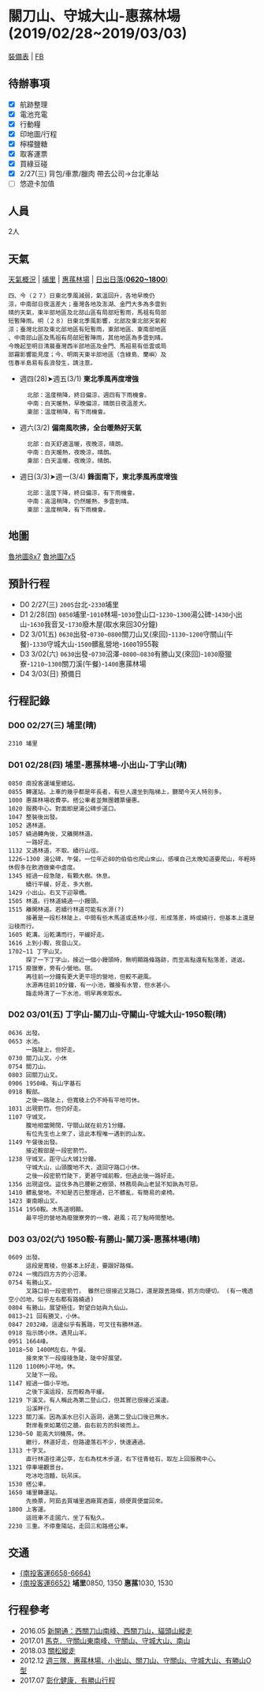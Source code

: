 # 關刀山、守城大山-惠蓀林場 (2019/02/28~2019/03/03)

[裝備表][inventory] | [FB][fb]

[inventory]: https://goo.gl/GiKERj  
[fb]: https://www.facebook.com/events/1936645046575693/

## 待辦事項

- [x] 航跡整理
- [x] 電池充電
- [x] 行動糧
- [x] 印地圖/行程
- [x] 檸檬鹽糖
- [x] 取客運票
- [x] 買綠豆碰
- [x] 2/27(三) 背包/車票/臘肉 帶去公司->台北車站
- [ ] 悠遊卡加值

人員  
----
2人

天氣  
----

[天氣概況][general] | [埔里][local_puli] | [惠蓀林場][local_hui] | [日出日落(**0620~1800**)][sunrise_sunset]  

    四、今（２７）日東北季風減弱，氣溫回升，各地早晚仍
    涼，中南部日夜溫差大；臺灣各地及澎湖、金門大多為多雲到
    晴的天氣，東半部地區及北部山區有局部短暫雨，馬祖有局部
    短暫陣雨。明（２８）日東北季風影響，北部及東北部天氣較
    涼；臺灣北部及東北部地區有短暫雨，東部地區、東南部地區
    、中南部山區及馬祖有局部短暫陣雨，其他地區為多雲到晴。
    今晚起至明日清晨臺灣西半部地區及金門、馬祖易有低雲或局
    部霧影響能見度；今、明兩天東半部地區（含綠島、蘭嶼）及
    恆春半島易有長浪發生，請注意。

- 週四(28)➤週五(3/1)  **東北季風再度增強**

        北部：溫度稍降，終日偏涼，週四有下雨機會。
        中南：白天暖熱，早晚偏涼，晴朗日夜溫差大。
        東部：溫度稍降，有下雨機會。

- 週六(3/2)  **偏南風吹拂，全台暖熱好天氣**
 
        北部：白天舒適溫暖，夜晚涼，晴朗。
        中南：白天暖熱，夜晚涼，晴朗。
        東部：白天溫暖，夜晚涼，晴朗。

- 週日(3/3)➤週一(3/4)  **鋒面南下，東北季風再度增強**
 
        北部：溫度下降，終日偏涼，有下雨機會。
        中南：高溫稍降，仍然暖熱，多雲到晴。
        東部：溫度稍降，有下雨機會。

[sunrise_sunset]: http://web.nchu.edu.tw/~jlwu/articles/sumrise.htm  
[general]: http://www.cwb.gov.tw/V7/forecast/txt/w01.htm  
[local_puli]: https://www.cwb.gov.tw/m/f/town368/1000802.php
[local_hui]: https://www.cwb.gov.tw/m/f/entertainment/E066.php

地圖
----

[魯地圖8x7](https://map.happyman.idv.tw/map/out/000854/137601/250000x2666000-7x8-v2016.tag.png)
[魯地圖7x5](https://i.imgur.com/VnFe0oy.jpg)

預計行程
--------

- D0 2/27(三) `2005`台北-`2330`埔里
- D1 2/28(四) `0850`埔里-`1010`林場-`1030`登山口-`1230~1300`湯公碑-`1430`小出山-`1630`我音叉-`1730`廢木屋(取水來回30分鐘)
- D2 3/01(五) `0630`出發-`0730~0800`關刀山叉(來回)-`1130~1200`守關山(午餐)-`1330`守城大山-`1500`髒亂營地-`1600`1955鞍
- D3 3/02(六) `0630`出發-`0730`沼澤-`0800~0830`有勝山叉(來回)-`1030`廢獵寮-`1210~1300`關刀溪(午餐)-`1400`惠蓀林場
- D4 3/03(日) 預備日

行程記錄
--------

### D00 02/27(三) 埔里(晴)

    2310 埔里

### D01 02/28(四) 埔里-惠蓀林場-小出山-丁字山(晴)

    0850 南投客運埔里總站。
    0855 轉運站。上車的幾乎都是年長者，有些人還坐到階梯上，聽聞今天人特別多。
    1000 惠蓀林場收費亭。搭公車者並無團體票優惠。
    1020 服務中心。對面即是湯公碑步道口。
    1047 整裝後出發。
    1052 遇林道。
    1057 繞過轉角後，又離開林道。
         一路好走。
    1132 又遇林道，不取。續行山徑。
    1226~1300 湯公碑，午餐。一位年近80的伯伯也爬山來山，感嘆自己太晚知道要爬山，年輕時休假多在飲酒做樂中虛度。
    1345 經過一段急陡，有顆大樹。休息。
         續行平緩，好走，多大樹。
    1429 小出山。右叉下迎翠橋。
    1505 林道。行林道繞過一小饅頭。
    1515 離開林道。若續行林道可能有水源(?)
         接著是一段杉林陡上，中間有些木馬道或造林小徑，形成落差，時或繞行，但基本上還是沿稜而行。
    1605 乾溝。沿乾溝而行，平緩好走。
    1616 上到小鞍，我音山叉。
    1702~11 丁字山叉。
         探了一下丁字山，接近一個小饅頭時，無明顯路條路跡，而至高點還有點落差，遂返。
    1715 廢獵寮，旁有小營地。宿。
         再往前一分鐘有更大更平坦的營地，但較不避風。
         水源再往前10分鐘，有一小池，雖接有水管，但水甚小。
         臨走時清了一下水池，明早再來取水。


### D02 03/01(五) 丁字山-關刀山-守關山-守城大山-1950鞍(晴)

    0636 出發。
    0653 水池。
         一路陡上，但好走。
    0730 關刀山叉。小休
    0754 關刀山。
    0803 回關刀山叉。
    0906 1950峰。有山字基石
    0918 鞍部。
         之後一路陡上，但寬稜上仍不時有平地可休。
    1031 出現箭竹。但仍好走。
    1107 守城叉。
         腹地相當開闊，守關山就在前方1分鐘。
         有位先生也上來了，這此本程唯一遇到的山友。
    1149 午餐後出發。
         接近鞍部是一段密箭竹。
    1238 守城叉。距守山大城1分鐘。
         守城大山，山頭腹地不大，退回守路口小休。
         之後一段密箭竹陡下，更甚守城前鞍，但過此後一路好走。
    1356 出現盜伐。盜伐多為已腰斬之樹頭，林務局與山老鼠不知孰為可惡。
    1410 髒亂營地。不知是否已整理過，已不髒亂，有簡易的桌椅。
    1423 東南眼山叉。
    1514 1950鞍。木馬道明顯。
         最平坦的營地為廢獵寮旁的一塊，避風；花了點時間整地。

### D03 03/02(六) 1950鞍-有勝山-關刀溪-惠蓀林場(晴)

    0609 出發。
         這段是寬稜，但基本上好走，要跟好路條。
    0724 一塊四四方方的小沼澤。
    0754 有勝山叉。
         叉路口前一段密箭竹， 雖然已很接近叉路口，還是跟丟路條，抓方向硬切。 (有一塊透空小凹地，似乎左右都有路繞過)
    0804 有勝山。展望極佳。對望白姑與九仙山。
    0813~21 回有勝叉，小休。
    0847 2032峰。這邊似乎有舊路，可叉往有勝林道。
    0918 指示牌小休。遇見山羊。
    0951 1664峰。
    1018~50 1400M左右，午餐。
         接來來下一段瘦稜急陡，陡中好展望。
    1120 1100M小平地。休。
         又陡下一段。
    1147 經過一個小平地。
         之後下溪這段，反而較為平緩。
    1219 下溪叉。有人稱此為第二登山口，但其實已很接近溪邊。
         沿溪畔行。
    1223 關刀溪。因為溪水已引入涵洞，過第二登山口後已無水。
         對岸看來如萬仞之牆，由右前方的斜坡而上。
    1230~50 能高大圳機房。休。
         繼行，林道好走，但路邊落石不少，快速通過。
    1313 十字叉。
         直行林道往湯公亭，左右為枕木步道，右下往青蛙石，取左上回服務中心。
    1321 停車場觀景台。
         吃冰吃泡麵，玩吊床。
    1530 搭公車。
    1650 埔里轉運站。
         先換票，阿茹去買埔里酒廠買酒蛋，順便買便當回來。
    1800 上客運。
         這班車不走國六，坐了有點久。
    2230 三重。不停重陽站，走回三和路搭公車。


交通
----

- [{南投客運6658-6664}](http://www.ntbus.com.tw/timefare.html)
- [{南投客運6652}][bus-6652] **埔里**0850, 1350 **惠蓀**1030, 1530

[bus-6652]: http://www.ntbus.com.tw/hs-1.html

行程參考
--------

- 2016.05 [新開通：西關刀山南峰、西關刀山，貓頭山縱走][1]
- 2017.01 [馬克．守關山東南峰、守關山、守城大山、南山][2]
- 2018.03 [關松縱走][3]
- 2012.12 [週三隊．惠蓀林場、小出山、關刀山、守關山、守城大山、有勝山O型][4]
- 2017.07 [彰化健康．有勝山行程][5]

[1]: https://www.keepon.com.tw/thread-c3cdd4e4-6312-e611-80c2-901b0e54a4e6.html
[2]: https://www.markchoo.com.tw/mark/2987
[3]: https://blog.xuite.net/c220435988/123/574671534
[4]: https://www.keepon.com.tw/thread-edc51383-18d8-e411-93ec-000e04b74954.html
[5]: https://www.keepon.com.tw/thread-128882f2-1a66-e711-80cc-901b0e54a4e6.html
